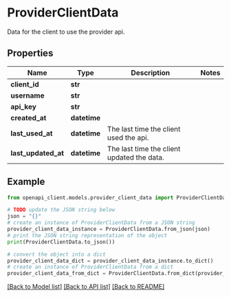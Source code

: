# ProviderClientData

Data for the client to use the provider api.

## Properties

Name | Type | Description | Notes
------------ | ------------- | ------------- | -------------
**client_id** | **str** |  | 
**username** | **str** |  | 
**api_key** | **str** |  | 
**created_at** | **datetime** |  | 
**last_used_at** | **datetime** | The last time the client used the api. | 
**last_updated_at** | **datetime** | The last time the client updated the data. | 

## Example

```python
from openapi_client.models.provider_client_data import ProviderClientData

# TODO update the JSON string below
json = "{}"
# create an instance of ProviderClientData from a JSON string
provider_client_data_instance = ProviderClientData.from_json(json)
# print the JSON string representation of the object
print(ProviderClientData.to_json())

# convert the object into a dict
provider_client_data_dict = provider_client_data_instance.to_dict()
# create an instance of ProviderClientData from a dict
provider_client_data_from_dict = ProviderClientData.from_dict(provider_client_data_dict)
```
[[Back to Model list]](../README.md#documentation-for-models) [[Back to API list]](../README.md#documentation-for-api-endpoints) [[Back to README]](../README.md)


